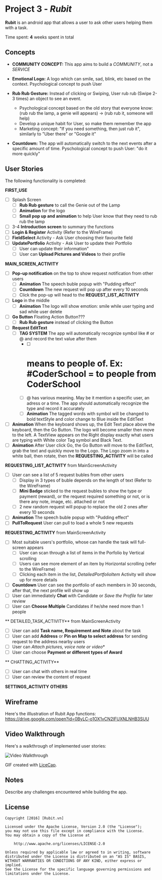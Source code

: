 # Project 3 - *Rubit*

**Rubit** is an android app that allows a user to ask other users helping them with a task.

Time spent: **4** weeks spent in total

## Concepts

* **COMMUNITY CONCEPT:** This app aims to build a *COMMUNITY*, not a *SERVICE*

* **Emotional Logo:** A logo which can smile, sad, blink, etc based on the context. Psychological concept to push User
* **Rub Rub Gesture:** Instead of clicking or Swiping, User rub rub (Swipe 2-3 times) an object to see an event. 
  * Psychological concept based on the old story that everyone know: (rub rub the lamp, a genie will appears) -> (rub rub it, someone will help)
  * Develop a unique habit for User, so make them remember the app
  * Marketing concept: "If you need something, then just rub it", similarly to "Uber there" or "Google it"
* **Countdown:** The app will automatically switch to the next events after a specific amount of time. Pyschological concept to push User: "do it more quickly"

## User Stories

The following functionality is completed:

**FIRST_USE**

  * [ ] Splash Screen
    * [ ] **Rub Rub gesture** to call the Genie out of the Lamp
    * [ ] **Animation** for the logo
    * [ ] **Small pop up and animation** to help User know that they need to rub rub the lamp
  * [ ] 3-4 **Introduction screen** to summary the functions
  * [ ] **Login & Register** Activity (Refer to the WireFrame)
  * [ ] **FieldSelect** Activity - Ask User choosing their favourite field
  * [ ] **UpdatePortfolio** Activity - Ask User to update their Portfolio
    * [ ] User can update their information"
    * [ ] User can **Upload Pictures and Videos** to their profile

**MAIN_SCREEN_ACTIVITY** 

  * [ ] **Pop-up notification** on the top to show request notification from other users
    * [ ] **Animation** The speech buble popup with "Pudding effect"
    * [ ] **Countdown** The new request will pop up after every 10 seconds
    * [ ] Click the pop-up will head to the **REQUEST_LIST_ACTIVITY**
  * [ ] **Logo** in the middle
    * [ ] **Animation** The logo will show emotion: smile while user typing and sad while user delete
  * [ ] **Go Button** Floating Action Button???
    * [ ] **Rub Rub gesture** instead of clicking the Button
  * [ ] **Request EditText**
    * [ ] **TAG SYSTEM** The app will automatically recognize symbol like # or @ and record the text value after them
      * [ ] # means to people of. Ex: #CoderSchool = to people from CoderSchool
      * [ ] @ has various meaning. May be it mention a specific user, an adress or a time. The app should automatically recognize the type and record it accurately
      * [ ] **Animation** The tagged words with symbol will be changed to bold textStyle and color change to Blue inside the EditText
  * [ ] **Animation** When the keyboard shows up, the Edit Text place above the keyboard, then the Go Button. The logo will become smaller then move to the left. A TextView appears on the Right display exactly what users are typing with White color Tag symbol and Black Text.
  * [ ] **Animation** After User click Go, the Go Button will move to the EditText, grab the text and quickly move to the Logo. The Logo zoom in into a white ball, then rotate, then the **REQUESTING_ACTIVITY** will be called

**REQUESTING_LIST_ACTIVITY** from MainScreenActivity

  * [ ] User can see a list of 5 request bubles from other users
    * [ ] Display in 3 types of buble depends on the length of text (Refer to the WireFrame)
    * [ ] **Mini Badge** sticked to the request bubles to show the type or payment (reward), or the request required something or not, or is there any note, image, etc. attached or not
    * [ ] 2 new random request will popup to replace the old 2 ones after every 10 seconds
  * [ ] **Animation** The speech buble popup with "Pudding effect"
  * [ ] **PullToRequest** User can pull to load a whole 5 new requests

**REQUESTING_ACTIVITY** from MainScreenActivity

  * [ ] Most suitable users's portfolio, whose can handle the task will full-screen appears
    * [ ] User can scan through a list of items in the Porfolio by Vertical scrolling
    * [ ] Users can see more element of an item by Horizontal scrolling (refer to the WireFrame)
    * [ ] Clicking each item in the list, *DetailedPortfolioItem* Activity will show up for more details
  * [ ] **Countdown** User can see the portfolio of each members in 30 seconds, after that, the next profile will show up
  * [ ] User can immediately **Chat** with Candidate or *Save the Profile* for later review
  * [ ] User can **Choose Multiple** Candidates if he/she need more than 1 people

** DETAILED_TASK_ACTIVITY** from MainScreenActivity

  * [ ] User can add **Task name, Requirement and Note** about the task
  * [ ] User can add **Address** or **Pin on Map to select address** for sending request to the address nearby users 
  * [ ] User can *Attach pictures, voice note or video**
  * [ ] User can choose **Payment or different types of Award**

** CHATTING_ACTIVITY** 

  * [ ] User can chat with others in real time
  * [ ] User can review the content of request

**SETTINGS_ACTIVITY**
**OTHERS**  
  
## Wireframe
Here's the illlustration of Rubit App functions:
https://drive.google.com/open?id=0ByLC-o1OX1vCN2lFUXNLNHB3SUU

## Video Walkthrough

Here's a walkthrough of implemented user stories:

<img src='http://i.imgur.com/link/to/your/gif/file.gif' title='Video Walkthrough' width='' alt='Video Walkthrough' />

GIF created with [LiceCap](http://www.cockos.com/licecap/).

## Notes

Describe any challenges encountered while building the app.


## License

    Copyright [2016] [Rubit.vn]

    Licensed under the Apache License, Version 2.0 (the "License");
    you may not use this file except in compliance with the License.
    You may obtain a copy of the License at

        http://www.apache.org/licenses/LICENSE-2.0

    Unless required by applicable law or agreed to in writing, software
    distributed under the License is distributed on an "AS IS" BASIS,
    WITHOUT WARRANTIES OR CONDITIONS OF ANY KIND, either express or implied.
    See the License for the specific language governing permissions and
    limitations under the License.
